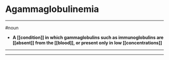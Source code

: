 # Agammaglobulinemia
---
#noun
- **A [[condition]] in which gammaglobulins such as immunoglobulins are [[absent]] from the [[blood]], or present only in low [[concentrations]]**
---
---
